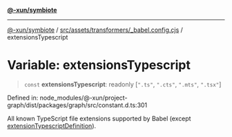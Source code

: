 [**@-xun/symbiote**](../../../../../README.md)

***

[@-xun/symbiote](../../../../../README.md) / [src/assets/transformers/\_babel.config.cjs](../README.md) / extensionsTypescript

# Variable: extensionsTypescript

> `const` **extensionsTypescript**: readonly \[`".ts"`, `".cts"`, `".mts"`, `".tsx"`\]

Defined in: node\_modules/@-xun/project-graph/dist/packages/graph/src/constant.d.ts:301

All known TypeScript file extensions supported by Babel (except [extensionTypescriptDefinition](extensionTypescriptDefinition.md)).
